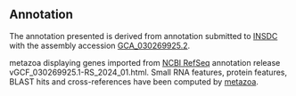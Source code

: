 **Annotation**
----------

The annotation presented is derived from annotation submitted to
[INSDC](http://www.insdc.org) with the assembly accession [GCA\_030269925.2](http://www.ebi.ac.uk/ena/data/view/GCA_030269925.2).

metazoa displaying genes imported from [NCBI RefSeq](https://www.ncbi.nlm.nih.gov/genome/annotation_euk/Bombyx_mori/GCF_030269925.1-RS_2024_01.html) annotation release vGCF_030269925.1-RS_2024_01.html.
Small RNA features, protein features, BLAST hits and cross-references have been
computed by [metazoa](https://metazoa.ensembl.org/info/genome/annotation/index.html).
